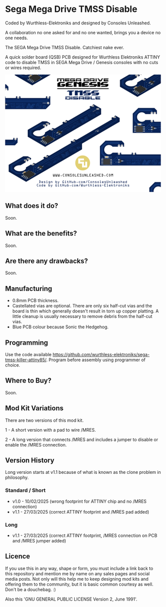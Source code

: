 # Sega Mega Drive TMSS Disable

Coded by Wurthless-Elektroniks and designed by Consoles Unleashed.

A collaboration no one asked for and no one wanted, brings you a device no one needs.

The SEGA Mega Drive TMSS Disable. Catchiest nake ever.

A quick solder board (QSB) PCB designed for Wurthless Elektroniks ATTINY code to disable TMSS in SEGA Mega Drive / Genesis consoles with no cuts or wires required.

![My Image](Sega-Mega-Drive-TMSS-Disable.png)

## What does it do?

Soon.

## What are the benefits?

Soon.

## Are there any drawbacks?

Soon.

## Manufacturing

- 0.8mm PCB thickness.
- Castellated vias are optional. There are only six half-cut vias and the board is thin which generally doesn't result in torn up copper platting. A little cleanup is usually necessary to remove debris from the half-cut vias.
- Blue PCB colour because Sonic the Hedgehog.

## Programming

Use the code available https://github.com/wurthless-elektroniks/sega-tmss-killer-attiny85/. Program before assembly using programmer of choice.

## Where to Buy?

Soon.

## Mod Kit Variations

There are two versions of this mod kit.

1 - A short version with a pad to wire /MRES.

2 - A long version that connects /MRES and includes a jumper to disable or enable the /MRES connection.

## Version History

Long version starts at v1.1 because of what is known as the clone problem in philosophy.

### Standard / Short

- v1.0 - 10/02/2025 (wrong footprint for ATTINY chip and no /MRES connection)
- v1.1 - 27/03/2025 (correct ATTINY footprint and /MRES pad added)

### Long

- v1.1 - 27/03/2025 (correct ATTINY footprint, /MRES connection on PCB and /MRES jumper added)

## Licence

If you use this in any way, shape or form, you must include a link back to this repository and mention me by name on any sales pages and social media posts. Not only will this help me to keep designing mod kits and offering them to the community, but it is basic common courtesy as well. Don't be a douchebag. :)

Also this 'GNU GENERAL PUBLIC LICENSE Version 2, June 1991'.
